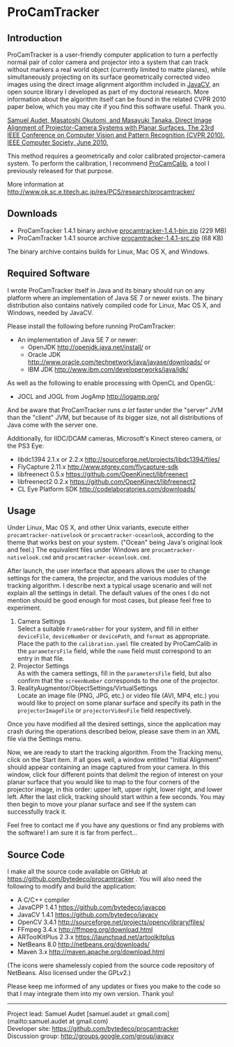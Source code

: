 ProCamTracker
=============

Introduction
------------
ProCamTracker is a user-friendly computer application to turn a perfectly normal pair of color camera and projector into a system that can track without markers a real world object (currently limited to matte planes), while simultaneously projecting on its surface geometrically corrected video images using the direct image alignment algorithm included in [JavaCV](https://github.com/bytedeco/javacv), an open source library I developed as part of my doctoral research. More information about the algorithm itself can be found in the related CVPR 2010 paper below, which you may cite if you find this software useful. Thank you.

[Samuel Audet, Masatoshi Okutomi, and Masayuki Tanaka. Direct Image Alignment of Projector-Camera Systems with Planar Surfaces. The 23rd IEEE Conference on Computer Vision and Pattern Recognition (CVPR 2010). IEEE Computer Society, June 2010.](http://www.ok.ctrl.titech.ac.jp/res/PCS/publications/cvpr2010.pdf)

This method requires a geometrically and color calibrated projector-camera system. To perform the calibration, I recommend [ProCamCalib](https://github.com/bytedeco/procamcalib), a tool I previously released for that purpose.

More information at http://www.ok.sc.e.titech.ac.jp/res/PCS/research/procamtracker/


Downloads
---------
 * ProCamTracker 1.4.1 binary archive  [procamtracker-1.4.1-bin.zip](http://search.maven.org/remotecontent?filepath=org/bytedeco/procamtracker/1.4.1/procamtracker-1.4.1-bin.zip) (229 MB)
 * ProCamTracker 1.4.1 source archive  [procamtracker-1.4.1-src.zip](http://search.maven.org/remotecontent?filepath=org/bytedeco/procamtracker/1.4.1/procamtracker-1.4.1-src.zip) (68 KB)

The binary archive contains builds for Linux, Mac OS X, and Windows.


Required Software
-----------------
I wrote ProCamTracker itself in Java and its binary should run on any platform where an implementation of Java SE 7 or newer exists. The binary distribution also contains natively compiled code for Linux, Mac OS X, and Windows, needed by JavaCV.

Please install the following before running ProCamTracker:

 * An implementation of Java SE 7 or newer:
   * OpenJDK  http://openjdk.java.net/install/  or
   * Oracle JDK  http://www.oracle.com/technetwork/java/javase/downloads/  or
   * IBM JDK  http://www.ibm.com/developerworks/java/jdk/

As well as the following to enable processing with OpenCL and OpenGL:

 * JOCL and JOGL from JogAmp  http://jogamp.org/

And be aware that ProCamTracker runs _a lot_ faster under the "server" JVM than the "client" JVM, but because of its bigger size, not all distributions of Java come with the server one.

Additionally, for IIDC/DCAM cameras, Microsoft's Kinect stereo camera, or the PS3 Eye:

 * libdc1394 2.1.x or 2.2.x  http://sourceforge.net/projects/libdc1394/files/
 * FlyCapture 2.11.x  http://www.ptgrey.com/flycapture-sdk
 * libfreenect 0.5.x  https://github.com/OpenKinect/libfreenect
 * libfreenect2 0.2.x  https://github.com/OpenKinect/libfreenect2
 * CL Eye Platform SDK  http://codelaboratories.com/downloads/


Usage
-----
Under Linux, Mac OS X, and other Unix variants, execute either `procamtracker-nativelook` or `procamtracker-oceanlook`, according to the theme that works best on your system. ("Ocean" being Java's original look and feel.) The equivalent files under Windows are `procamtracker-nativelook.cmd` and `procamtracker-oceanlook.cmd`.

After launch, the user interface that appears allows the user to change settings for the camera, the projector, and the various modules of the tracking algorithm. I describe next a typical usage scenario and will not explain all the settings in detail. The default values of the ones I do not mention should be good enough for most cases, but please feel free to experiment.

1. Camera Settings  
Select a suitable `FrameGrabber` for your system, and fill in either `deviceFile`, `deviceNumber` or `devicePath`, and `format` as appropriate. Place the path to the `calibration.yaml` file created by ProCamCalib in the `parametersFile` field, while the `name` field must correspond to an entry in that file.
2. Projector Settings  
As with the camera settings, fill in the `parametersFile` field, but also confirm that the `screenNumber` corresponds to the one of the projector. 
3. RealityAugmentor/ObjectSettings/VirtualSettings  
Locate an image file (PNG, JPG, etc.) or video file (AVI, MP4, etc.) you would like to project on some planar surface and specify its path in the `projectorImageFile` or `projectorVideoFile` field respectively.

Once you have modified all the desired settings, since the application may crash during the operations described below, please save them in an XML file via the Settings menu.

Now, we are ready to start the tracking algorithm. From the Tracking menu, click on the Start item. If all goes well, a window entitled "Initial Alignment" should appear containing an image captured from your camera. In this window, click four different points that delimit the region of interest on your planar surface that you would like to map to the four corners of the projector image, in this order: upper left, upper right, lower right, and lower left. After the last click, tracking should start within a few seconds. You may then begin to move your planar surface and see if the system can successfully track it.

Feel free to contact me if you have any questions or find any problems with the software! I am sure it is far from perfect...


Source Code
-----------
I make all the source code available on GitHub at https://github.com/bytedeco/procamtracker . You will also need the following to modify and build the application:

 * A C/C++ compiler
 * JavaCPP 1.4.1  https://github.com/bytedeco/javacpp
 * JavaCV  1.4.1  https://github.com/bytedeco/javacv
 * OpenCV 3.4.1  http://sourceforge.net/projects/opencvlibrary/files/
 * FFmpeg 3.4.x  http://ffmpeg.org/download.html
 * ARToolKitPlus 2.3.x  https://launchpad.net/artoolkitplus
 * NetBeans 8.0  http://netbeans.org/downloads/
 * Maven 3.x  http://maven.apache.org/download.html

(The icons were shamelessly copied from the source code repository of NetBeans. Also licensed under the GPLv2.)

Please keep me informed of any updates or fixes you make to the code so that I may integrate them into my own version. Thank you!


----
Project lead: Samuel Audet [samuel.audet `at` gmail.com](mailto:samuel.audet at gmail.com)  
Developer site: https://github.com/bytedeco/procamtracker  
Discussion group: http://groups.google.com/group/javacv
